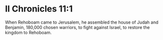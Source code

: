 # II Chronicles 11:1

When Rehoboam came to Jerusalem, he assembled the house of Judah and Benjamin, 180,000 chosen warriors, to fight against Israel, to restore the kingdom to Rehoboam.
